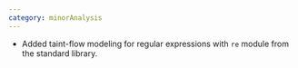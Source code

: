 ```yaml
---
category: minorAnalysis
---
```

* Added taint-flow modeling for regular expressions with `re` module from the standard library.
